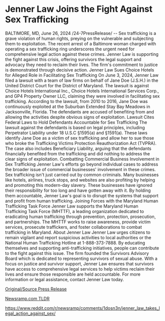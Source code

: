 # Jenner Law Joins the Fight Against Sex Trafficking

BALTIMORE, MD, June 26, 2024 /24-7PressRelease/ -- Sex trafficking is a grave violation of human rights, preying on the vulnerable and subjecting them to exploitation. The recent arrest of a Baltimore woman charged with operating a sex trafficking ring underscores the urgent need for comprehensive legal action against these crimes.   Jenner Law is supporting the fight against this crisis, offering survivors the legal support and advocacy they need to reclaim their lives. The firm's commitment to justice is demonstrated through decisive action.  Jenner Law Sues Choice Hotels for Alleged Role in Facilitating Sex Trafficking  On June 3, 2024, Jenner Law filed a lawsuit with a team of law firms on behalf of Jane Doe (J.S.H.) in the United District Court for the District of Maryland. The lawsuit is against Choice Hotels International Inc., Choice Hotels International Services Corp., and GP4 Property Owner LLC, claiming they were involved in facilitating sex trafficking.   According to the lawsuit, from 2010 to 2016, Jane Doe was continuously exploited at the Suburban Extended Stay Bay Meadows in Jacksonville, Florida. The defendants are accused of benefiting from and allowing the activities despite obvious signs of exploitation.  Lawsuit Cites Federal Laws to Hold Defendants Accountable for Sex Trafficking  The lawsuit against the defendants is based on legal principles, including Perpetrator Liability under 18 U.S.C §1595(a) and §1591(a). These laws identify Jane Doe as a victim of sex trafficking and allow her to sue those who broke the Trafficking Victims Protection Reauthorization Act (TVPRA). The case also includes Beneficiary Liability, arguing that the defendants financially benefited from the trafficking and did nothing to address the clear signs of exploitation.  Combatting Commercial Business Involvement in Sex Trafficking  Jenner Law's efforts go beyond individual cases to address the broader issue of commercial businesses' involvement in these crimes. Sex trafficking isn't just carried out by common criminals. Many businesses like hotels, airlines, truck stops, and websites are also profiting by helping and promoting this modern-day slavery.   These businesses have ignored their responsibility for too long and have gotten away with it. By holding them accountable, Jenner Law's goal is to disrupt the systems that support and profit from human trafficking.  Joining Forces with the Maryland Human Trafficking Task Force  Jenner Law supports the Maryland Human Trafficking Task Force (MHTTF), a leading organization dedicated to eradicating human trafficking through prevention, protection, prosecution, and partnerships. The MHTTF works to raise awareness, provide victim services, prosecute traffickers, and foster collaborations to combat trafficking in Maryland.  About Jenner Law  Jenner Law urges citizens to remain vigilant and report suspicious activities to local authorities or the National Human Trafficking Hotline at 1-888-373-7888. By educating themselves and supporting anti-trafficking initiatives, people can contribute to the fight against this issue.  The firm founded the Survivors Advisory Board which is dedicated to representing survivors of sexual abuse. With a focus on justice and survivor support, Jenner Law ensures that survivors have access to comprehensive legal services to help victims reclaim their lives and ensure those responsible are held accountable.  For more information or legal assistance, contact Jenner Law today. 

[Original/Source Press Release](https://www.24-7pressrelease.com/press-release/512025/jenner-law-joins-the-fight-against-sex-trafficking)
                    

[Newsramp.com TLDR](None) 

https://www.reddit.com/r/newsramp/comments/1dosn3n/jenner_law_takes_legal_action_against_sex/